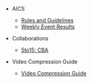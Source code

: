 - AICS
  - [Rules and Guidelines](rules.md)
  - [Weekly Event Results](results.md)

- Collaborations
  - [5to15: CBA](5to15.md)

- Video Compression Guide
  - [Video Compression Guide](compression.md)
